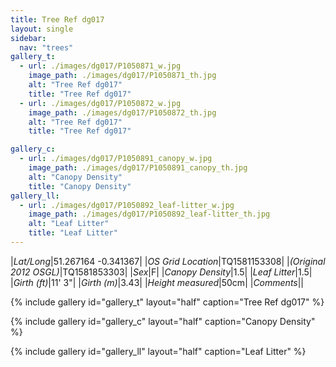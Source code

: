 ```yaml
---
title: Tree Ref dg017
layout: single
sidebar:
  nav: "trees"
gallery_t: 
  - url: ./images/dg017/P1050871_w.jpg
    image_path: ./images/dg017/P1050871_th.jpg
    alt: "Tree Ref dg017"
    title: "Tree Ref dg017"
  - url: ./images/dg017/P1050872_w.jpg
    image_path: ./images/dg017/P1050872_th.jpg
    alt: "Tree Ref dg017"
    title: "Tree Ref dg017"

gallery_c:
  - url: ./images/dg017/P1050891_canopy_w.jpg
    image_path: ./images/dg017/P1050891_canopy_th.jpg
    alt: "Canopy Density"
    title: "Canopy Density"
gallery_ll:
  - url: ./images/dg017/P1050892_leaf-litter_w.jpg
    image_path: ./images/dg017/P1050892_leaf-litter_th.jpg
    alt: "Leaf Litter"
    title: "Leaf Litter"
---
```


|*Lat/Long*|51.267164 -0.341367|
|*OS Grid Location*|TQ1581153308|
|*(Original 2012 OSGL)*|TQ1581853303|
|*Sex*|F|
|*Canopy Density*|1.5|
|*Leaf Litter*|1.5|
|*Girth (ft)*|11' 3"|
|*Girth (m)*|3.43|
|*Height measured*|50cm|
|*Comments*||

{% include gallery id="gallery_t" layout="half" caption="Tree Ref dg017" %}

{% include gallery id="gallery_c" layout="half" caption="Canopy Density" %}

{% include gallery id="gallery_ll" layout="half" caption="Leaf Litter" %}

